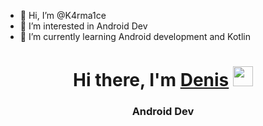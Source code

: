 - 👋 Hi, I’m @K4rma1ce
- 👀 I’m interested in Android Dev
- 🌱 I’m currently learning Android development and Kotlin


<h1 align="center">Hi there, I'm <a href="https://daniilshat.ru/" target="_blank">Denis</a> 
<img src="https://github.com/blackcater/blackcater/raw/main/images/Hi.gif" height="32"/></h1>
<h3 align="center">Android Dev</h3>
